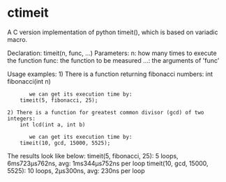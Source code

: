 # ctimeit

A C version implementation of python timeit(), which is based on variadic macro.

Declaration: timeit(n, func, ...)
Parameters:
	n: how many times to execute the function
     func: the function to be measured
      ...: the arguments of 'func'

Usage examples:
	1) There is a function returning fibonacci numbers:
		int fibonacci(int n)

           we can get its execution time by:
		timeit(5, fibonacci, 25);

	2) There is a function for greatest common divisor (gcd) of two integers:
		int lcd(int a, int b)

           we can get its execution time by:
		timeit(10, gcd, 15000, 5525);

The results look like below:
timeit(5, fibonacci, 25): 5 loops, 6ms723µs762ns, avg: 1ms344µs752ns per loop
timeit(10, gcd, 15000, 5525): 10 loops, 2µs300ns, avg: 230ns per loop

